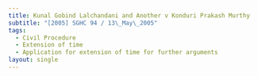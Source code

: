 ```yaml
---
title: Kunal Gobind Lalchandani and Another v Konduri Prakash Murthy
subtitle: "[2005] SGHC 94 / 13\_May\_2005"
tags:
  - Civil Procedure
  - Extension of time
  - Application for extension of time for further arguments
layout: single
---
```


